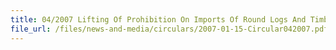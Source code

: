 ```yaml
---
title: 04/2007 Lifting Of Prohibition On Imports Of Round Logs And Timber Products Originating In Liberia
file_url: /files/news-and-media/circulars/2007-01-15-Circular042007.pdf
---
```

